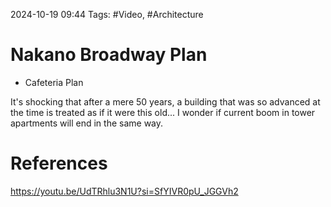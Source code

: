 2024-10-19 09:44
Tags: #Video, #Architecture
# Nakano Broadway Plan 
- Cafeteria Plan

It's shocking that after a mere 50 years, a building that was so advanced at the time is treated as if it were this old...
I wonder if current boom in tower apartments will end in the same way.

# References
https://youtu.be/UdTRhlu3N1U?si=SfYIVR0pU_JGGVh2